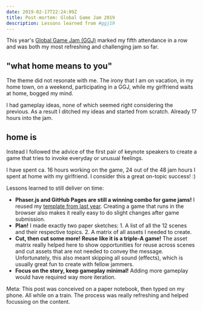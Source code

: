 ```yaml
---
date: 2019-02-17T22:24:09Z
title: Post-mortem: Global Game Jam 2019
description: Lessons learned from #ggj19
---
```


This year's [Global Game Jam (GGJ)](https://globalgamejam.org/2019/games/home-48) marked my fifth attendance in a row and was both my most refreshing and challenging jam so far.

## "what home means to you"

The theme did not resonate with me.
The irony that I am on vacation, in my home town, on a weekend, participating in a GGJ, while my girlfriend waits at home, bogged my mind.

I had gameplay ideas, none of which seemed right considering the previous.
As a result I ditched my ideas and started from scratch. Already 17 hours into the jam.

## home is

Instead I followed the advice of the first pair of keynote speakers to create a game that tries to invoke everyday or unusual feelings.

I have spent ca. 16 hours working on the game, 24 out of the 48 jam hours I spent at home with my girlfriend.
I consider this a great on-topic success! :)

Lessons learned to still deliver on time:

* **Phaser.js and GitHub Pages are still a winning combo for game jams!** I reused my [template from last year](https://github.com/ooz/handshake). Creating a game that runs in the browser also makes it really easy to do slight changes after game submission.
* **Plan!** I made exactly two paper sketches: 1. A list of all the 12 scenes and their respective topics. 2. A matrix of all assets I needed to create.
* **Cut, then cut some more! Reuse like it is a triple-A game!** The asset matrix really helped here to show opportunities for reuse across scenes and cut assets that are not needed to convey the message. Unfortunately, this also meant skipping all sound (effects), which is usually great fun to create with fellow jammers.
* **Focus on the story, keep gameplay minimal!** Adding more gameplay would have required way more iteration.

Meta: This post was conceived on a paper notebook, then typed on my phone. All while on a train. The process was really refreshing and helped focussing on the content.
